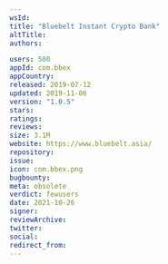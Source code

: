 ```yaml
---
wsId: 
title: "Bluebelt Instant Crypto Bank"
altTitle: 
authors:

users: 500
appId: com.bbex
appCountry: 
released: 2019-07-12
updated: 2019-11-06
version: "1.0.5"
stars: 
ratings: 
reviews: 
size: 3.1M
website: https://www.bluebelt.asia/
repository: 
issue: 
icon: com.bbex.png
bugbounty: 
meta: obsolete
verdict: fewusers
date: 2021-10-26
signer: 
reviewArchive:
twitter: 
social:
redirect_from:
---
```


